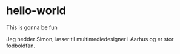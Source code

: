 # hello-world
This is gonna be fun

Jeg hedder Simon, læser til multimediedesigner i Aarhus og er stor fodboldfan.


